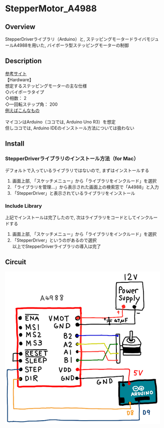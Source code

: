 # StepperMotor_A4988

## Overview
StepperDriverライブラリ（Arduino）と, ステッピングモータードライバモジュールA4988を用いた, バイポーラ型ステッピングモーターの制御

## Description
[参考サイト](https://iot.keicode.com/arduino/arduino-stepper-motor-a4988.php?utm_source=pocket_mylist)  
【Hardware】  
想定するステッピングモーターの主な仕様  
◇バイポーラタイプ  
◇相数： 2  
◇一回転ステップ角： 200  
[例えばこんなもの](https://akizukidenshi.com/catalog/g/gP-05372/)  
<br>
マイコンはArduino（ココでは, Arduino Uno R3）を想定  
但しココでは, Arduino IDEのインストール方法については扱わない

## Install
### StepperDriverライブラリのインストール方法（for Mac）  
デフォルトで入っているライブラリではないので, まずはインストールする  
  1. 画面上部, 「スケッチメニュー」から「ライブラリをインクルード」を選択  
  2. 「ライブラリを管理...」から表示された画面上の検索窓で「A4988」と入力  
  3. 「StepperDriver」と表示されているライブラリをインストール  
  
### Include Library
  上記でインストールは完了したので, 次はライブラリをコードとしてインクルードする
  1. 画面上部, 「スケッチメニュー」から「ライブラリをインクルード」を選択  
  2. 「StepperDriver」というのがあるので選択  
  以上でStepperDriverライブラリの導入は完了

## Circuit
![回路図](A4988-1.png)

  
